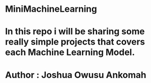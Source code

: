 # MiniMachineLearning
# In this repo i will be sharing some really simple projects that covers each Machine Learning Model.

# Author : Joshua Owusu Ankomah
